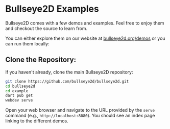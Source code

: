 # Bullseye2D Examples

Bullseye2D comes with a few demos and examples. Feel free to enjoy them and checkout the source to learn from.

You can either explore them on our website at [bullseye2d.org/demos](https://bullseye2d.org/demos) or you can run them locally:

## Clone the Repository:

If you haven't already, clone the main Bullseye2D repository:
```bash
git clone https://github.com/bullseye2d/bullseye2d.git
cd bullseye2d
cd example
dart pub get
webdev serve
```

Open your web browser and navigate to the URL provided by the `serve` command (e.g., `http://localhost:8080`). You should see an index page linking to the different demos.

